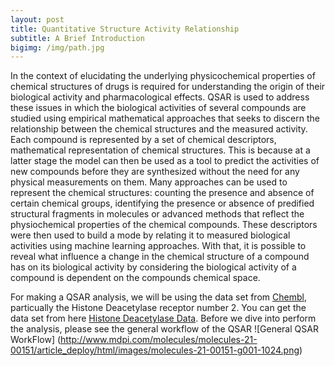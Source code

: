 ```yaml
---
layout: post
title: Quantitative Structure Activity Relationship
subtitle: A Brief Introduction
bigimg: /img/path.jpg
---
```


In the context of elucidating the underlying physicochemical properties of chemical structures of drugs is required for understanding the origin of their biological activity and pharmacological effects. QSAR is used to address these issues in which the biological activities of several compounds are studied using empirical mathematical approaches that seeks to discern the relationship between the chemical structures and the measured activity. Each compound is represented by a set of chemical descriptors, mathematical representation of chemical structures. This is because at a latter stage the model can then be used as a tool to predict the activities of new compounds before they are synthesized without the need for any physical measurements on them. Many approaches can be used to represent the chemical structures: counting the presence and absence of certain chemical groups, identifying the presence or absence of predified structural fragments in molecules or advanced methods that reflect the physiochemical properties of the chemical compounds. These descriptors were then used to build a mode by relating it to measured biological activities using machine learning approaches. With that, it is possible to reveal what influence a change in the chemical structure of a compound has on its biological activity by considering the biological activity of a compound is dependent on the compounds chemical space. 

For making a QSAR analysis, we will be using the data set from [Chembl](https://www.ebi.ac.uk/chembl/), particually the Histone Deacetylase receptor number 2. You can get the data set from here [Histone Deacetylase Data](https://github.com/sawsimeon/HDAC-Chembl/blob/master/hdac.txt). Before we dive into perform the analysis, please see the general workflow of the QSAR ![General QSAR WorkFlow] (http://www.mdpi.com/molecules/molecules-21-00151/article_deploy/html/images/molecules-21-00151-g001-1024.png)
